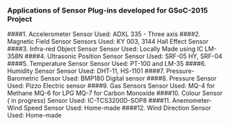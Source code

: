 ### Applications of Sensor Plug-ins developed for GSoC-2015 Project

####1. Accelerometer 
Sensor Used:    ADXL 335 - Three axis
####2. Magnetic Field Sensor
Sensors Used:   KY 003, 3144 Hall Effect Sensor
####3. Infra-red Object Sensor
Sensor Used:    Locally Made using IC LM-358N
####4. Ultrasonic Position Sensor
Sensor Used:    SRF-05 HY, SRF-04
####5. Temperature Sensor
Sensor Used:    PT-100 and LM-35
####6. Humidity Sensor
Sensor Used:    DHT-11, HS-1101
####7. Pressure- Barometric 
Sensor Used:    BMP180 Digital sensor
####8. Pressure
Sensor Used:    Pizzo Electric sensor
####9. Gas Sensors
Sensor Used:    MQ-4 for Methane
                MQ-6 for LPG
                MQ-7 for Carbon Monoxide
####10. Colour Sensor ( in progress)
Sensor Used:    IC-TCS3200D-SOP8
####11. Anemometer- Wind Speed
Sensor Used:    Home-made 
####12. Wind Direction
Sensor Used:    Home-made

